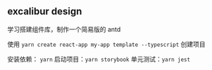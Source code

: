 ## excalibur design

学习搭建组件库，制作一个简易版的 antd

使用 `yarn create react-app my-app template --typescript` 创建项目

安装依赖： `yarn`
启动项目：`yarn storybook`
单元测试：`yarn jest`
